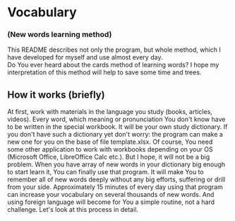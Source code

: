 # Vocabulary 
### (New words learning method)

This README describes not only the program, but whole method,
which I have developed for myself and use almost every day.  
Do You ever heard about the cards method of learning words? 
I hope my interpretation of this method will help to save some time 
and trees.  

## How it works (briefly)
At first, work with materials in the language you study (books, articles, 
videos). Every word, which meaning or pronunciation You don't know 
have to be written in the special workbook. It will be your own study 
dictionary. If you don't have such a dictionary yet don't worry: the 
program can make a new one for you on the base of file template.xlsx.
Of course, You need some other application to work with workbooks 
depending on your OS (Microsoft Office, LibreOffice Calc etc.). 
But I hope, it will not be a big problem. When you have array of new words
in your dictionary big enough to start learn it, You can finally use that 
program. It will make You to remember all of new words deeply without any
big efforts, suffering or drill from your side. Approximately 15 minutes of 
every day using that program can increase your vocabulary on several thousands
of new words. And using foreign language will become for You a simple routine,
not a hard challenge. Let's look at this process in detail.
